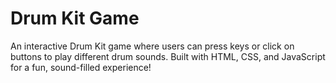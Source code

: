 # Drum Kit Game
An interactive Drum Kit game where users can press keys or click on buttons to play different drum sounds. Built with HTML, CSS, and JavaScript for a fun, sound-filled experience!
